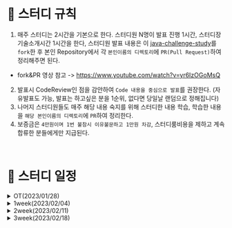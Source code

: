 # 📢 스터디 규칙
1. 매주 스터디는 2시간을 기본으로 한다. 스터디원 N명이 발표 진행 1시간, 스터디장 기술소개시간 1시간을 한다, 스터디원 발표 내용은 이 [java-challenge-study](https://github.com/mooh2jj/Java-Challenge-Study)를 `fork`한 후 본인 Repository에서 각 `본인이름의 디렉토리`에 `PR(Pull Request)`하여 정리해주면 된다.
  * fork&PR 영상 참고 -> https://www.youtube.com/watch?v=yr6IzOGoMsQ

2. 발표시 CodeReview인 점을 감안하여 `Code 내용을 중심으로 발표`를 권장한다. (자유발표도 가능, 발표는 하고싶은 분을 1순위, 없다면 당일날 랜덤으로 정해집니다)
3. 나머지 스터디원들도 매주 해당 내용 숙지를 위해 스터디한 내용 학습, 학습한 내용을 `해당 본인이름의 디렉토리`에 `PR`하여 정리한다. 
4. 보증금은 `4만원이며 1번 불참시 이유불문하고 1만원 차감`, 스터디룸비용을 제하고 계속 합류한 분들에게만 지급된다.

<br>

# 📅 스터디 일정

<details>
<summary>OT(2023/01/28)</summary>
<div markdown="1">

  * 자기소개 시간
  * 스터디 취지, 방향, 구성 방식 설명
  * 과제
  ```
  1) 사용 툴 설치및 이해하기 
   * IntelliJ(얼티메이트 버전 추천-플러그인 사용 가능)
   * MySQL, DB 접속 HediSQL or Dbeaver
   * e2e 테스트용 postman
   * git/github
 
  2) 해당 레포지토리 fork & PR 해보기
 
  3) Setting 환경 -> REST API springBoot 
    * SpringBoot REST API로 Dto로 데이터값 POST방식(postman)으로 확인
  
  4) 로또 생성기 구현
    * 로또 번호 갯수 input -> 랜덤 로또 번호 6자리 생성 output 프로그램 구현

  챌린지) 자바 성적 산출 프로그램 구현
    * 과목이름이 한글인 경우에 count, 평균을 산출해주세요. (정규표현식을 사용해주세요)
  ```
 * 환경셋팅 - [https://www.notion.so/bb4d80cb1a094696b8ff27f4cd52bb00](https://www.notion.so/bb4d80cb1a094696b8ff27f4cd52bb00)
</div>
</details>

<details>
<summary>1week(2023/02/04)</summary>
<div markdown="1">

  * POJO -> OOP 형식의 유지보수가능하게 돕는 자바 클래스 
    * 데이터 그릇(Entity, Dto, VO 등)으로 활용
    * SpirngBoot의 in/output 흐름 어노테이션 파라미터로 활용
    
  * REST API로 Dto 필드 데이터값 POST방식(postman)으로 output 확인
    * 순수 자바 프로젝트로 진행해도 무관
    * ex) 자바 성적 산출 프로그램

  * 비즈니스 로직 조건문 if, 반복문 for, while
    * 도메인 주도 패턴 - 데이터처리로직 -> 관련 Domain Dto에 메서드로 이동
    * Stream API로 데이터값 파싱
    * ex) lottoGenerate 랜덤번호 산출
 
 * 과제 
 ```
이벤트 `쿠폰` 을 사용하는 서비스 내
데이터 파싱을 중점으로 만든 문제

1. 쿠폰 이름으로 `한글` or `특수문자`가 들어있는 것을 `정규표현식`으로 찾기

* ex) 한글이 들어있는 쿠폰 "ASDS개발자"
* `정규표현식`으로 축출
* 이런 쿠폰 이름이 있을시 `빌더패턴`을 사용해서 Output 해주세요.


2. Dto(req/res)에 쿠폰에 대한 여러가지 필드들이 존재할 수 있습니다. 그중  시간필드, `상태값 status필드`도 존재합니다. 
`현재`를 기준으로 `beginDt ~ endDt 이외 기간`에 쿠폰이라면 status Enum 상태가 `unable("사용불가")`하게 할 수 있는 로직을 만들어주세요.

* beginDt : 이벤트쿠폰시작일 / endDt: 이벤트쿠폰마지막일
* LocalDateTime 사용


3. Optional, 함수형 인터페이스 학습
4. 사용하고 있는 디자인 패턴 2개 이상만 공부해오기

 ```
 
 * 정리 - https://www.notion.so/1week-f6fec789ea48479d976f4a37ae57cd56
</div>
</details>

<details>
<summary>2week(2023/02/11)</summary>
<div markdown="1">

  * 데이터 파싱 전 REST API layerd 아키텍쳐상 request → response 과정
    
  * 비즈니스로직 Dto- Entity 변환 과정

  * 자바 8 기술 -> 함수형 프로그래밍 (람다, 함수형 인터페이스, Stream)
  
  * Optional 사용하는 이유 및 처리 메서드들
  
  * 디자인 패턴을 공부하는 이유
 
 * 과제 
 ```
1) 자기만의 Stream 데이터파싱, Optional 처리 경험을 공유해주세요:)

2) 리플렉션(proxy) 학습

3) Exception 학습
* checked Exception vs unchecked Exception
* throw vs try catch
 ```
 
 * 정리 - https://www.notion.so/2week-1f2001b5518240e0bd44eac323ffdb30
</div>
</details>

<details>
<summary>3week(2023/02/18)</summary>
<div markdown="1">

  * 과제 내용 => 리플렉션(프록시->AOP), exception의 예외처리(컴파일시 vs 런타임시)

  * OOP & 디자인 패턴을 사용하는 이유 => "격리성", "추상화"
    
  * 스프링에서 쓰이는 디자인패턴 => "싱글톤", "프록시", "팩토리 메서드", "전략" 등

  * 재사용 vs 격리성
  
  * Thrad-safe 하게 코딩하기 => "stateless", "immutable"
  
 
 * 과제 
 ```
1) StringBuffer vs StringBuilder 비교해보기

2) final 키워드 학습

3) 무한참조란? 무한참조 일어나는 이유 학습

4) equals(), hashCode() 재정의하는 이유
 ```
 
 * 정리 - https://www.notion.so/3week-e63d2fb6eb294eb19d3698bb1ec0fe14
</div>
</details>

<br>


